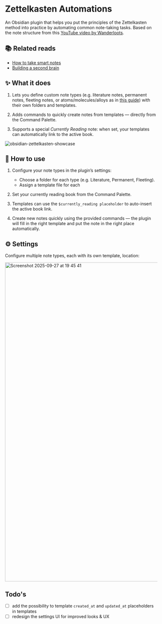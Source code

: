 # Zettelkasten Automations

An Obsidian plugin that helps you put the principles of the Zettelkasten method into practice by automating common note-taking tasks. Based on the note structure from this [YouTube video by Wanderloots](https://www.youtube.com/watch?v=00LKsV8h6zY).

## 📚 Related reads
- [How to take smart notes](https://www.goodreads.com/book/show/34507927-how-to-take-smart-notes?from_search=true&from_srp=true&qid=JUPrcUNkKv&rank=1)
- [Building a second brain](https://www.goodreads.com/book/show/59616977-building-a-second-brain?ref=rae_2)

## ✨ What it does

1. Lets you define custom note types (e.g. literature notes, permanent notes, fleeting notes, or atoms/molecules/alloys as in [this guide](https://www.youtube.com/watch?v=00LKsV8h6zY)) with their own folders and templates.

2. Adds commands to quickly create notes from templates — directly from the Command Palette.

3. Supports a special *Currently Reading* note: when set, your templates can automatically link to the active book.

![obsidian-zettelkasten-showcase](https://github.com/user-attachments/assets/094a54c3-5ed4-4383-b0b6-656a2e7ea0a1)

## 🚀 How to use

1. Configure your note types in the plugin’s settings:
	- Choose a folder for each type (e.g. Literature, Permanent, Fleeting).
	- Assign a template file for each

2. Set your currently reading book from the Command Palette.

3. Templates can use the `$currently_reading placeholder` to auto-insert the active book link.

4. Create new notes quickly using the provided commands — the plugin will fill in the right template and put the note in the right place automatically.

## ⚙️ Settings

Configure multiple note types, each with its own template, location:

<img width="1144" height="1052" alt="Screenshot 2025-09-27 at 19 45 41" src="https://github.com/user-attachments/assets/0b809075-d74e-4d65-919d-d832569a7b83" />

## Todo's

- [ ] add the possibility to template `created_at` and `updated_at` placeholders in templates
- [ ] redesign the settings UI for improved looks & UX
